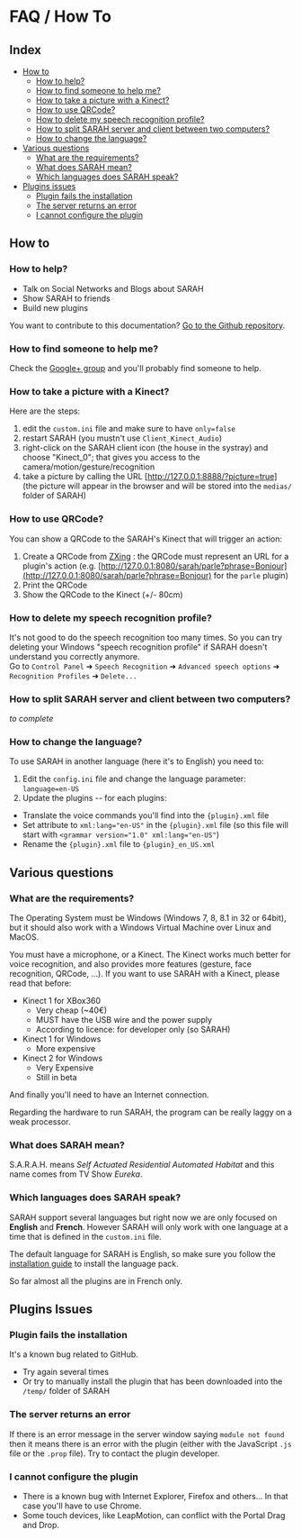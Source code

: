 # FAQ / How To

## Index

* [How to](#how-to)
  + [How to help?](#how-to-help)
  + [How to find someone to help me?](#how-to-find-someone-to-help-me)
  + [How to take a picture with a Kinect?](#how-to-take-a-picture-with-a-kinect)
  + [How to use QRCode?](#how-to-use-qrcode)
  + [How to delete my speech recognition profile?](#how-to-delete-my-speech-recognition-profile)
  + [How to split SARAH server and client between two computers?](#how-to-split-sarah-server-and-client-between-two-computers)
  + [How to change the language?](#how-to-change-the-language)
* [Various questions](#various-questions)
  + [What are the requirements?](#what-are-the-requirements)
  + [What does SARAH mean?](#what-does-sarah-mean)
  + [Which languages does SARAH speak?](#which-languages-does-SARAH-speak)
* [Plugins issues](#plugins-issues)
  + [Plugin fails the installation](#plugin-fails-the-installation)
  + [The server returns an error](#the-server-returns-an-error)
  + [I cannot configure the plugin](#i-cannot-configure-the-plugin)

## How to

### How to help?

* Talk on Social Networks and Blogs about SARAH
* Show SARAH to friends
* Build new plugins

You want to contribute to this documentation? [Go to the Github repository](https://github.com/JpEncausse/SARAH-Documentation/tree/gh-pages).

### How to find someone to help me?

Check the [Google+ group](https://plus.google.com/u/0/communities/105964514508504667709) and you'll probably find someone to help.

### How to take a picture with a Kinect?

Here are the steps:  

1. edit the `custom.ini` file and make sure to have `only=false`  
2. restart SARAH (you mustn't use `Client_Kinect_Audio`)  
3. right-click on the SARAH client icon (the house in the systray) and choose "Kinect_0"; that gives you access to the camera/motion/gesture/recognition  
4. take a picture by calling the URL [http://127.0.0.1:8888/?picture=true] (the picture will appear in the browser and will be stored into the `medias/` folder of SARAH)

### How to use QRCode?

You can show a QRCode to the SARAH's Kinect that will trigger an action:

1. Create a QRCode from [ZXing](http://zxing.appspot.com/generator) : the QRCode must represent an URL for a plugin's action (e.g. [http://127.0.0.1:8080/sarah/parle?phrase=Bonjour](http://127.0.0.1:8080/sarah/parle?phrase=Bonjour) for the `parle` plugin)  
2. Print the QRCode  
3. Show the QRCode to the Kinect (+/- 80cm)

### How to delete my speech recognition profile?

It's not good to do the speech recognition too many times. So you can try deleting your Windows "speech recognition profile" if SARAH doesn't understand you correctly anymore.  
Go to `Control Panel` ➜ `Speech Recognition` ➜ `Advanced speech options` ➜ `Recognition Profiles` ➜ `Delete...`

### How to split SARAH server and client between two computers?

_to complete_

### How to change the language?

To use SARAH in another language (here it's to English) you need to:  

1. Edit the `config.ini` file and change the language parameter: `language=en-US`  
2. Update the plugins -- for each plugins:
  + Translate the voice commands you'll find into the `{plugin}.xml` file
  + Set attribute to `xml:lang="en-US"` in the `{plugin}.xml` file (so this file will start with `<grammar version="1.0" xml:lang="en-US"`)
  + Rename the `{plugin}.xml` file to `{plugin}_en_US.xml`
  

## Various questions

### What are the requirements?

The Operating System must be Windows (Windows 7, 8, 8.1 in 32 or 64bit), but it should also work with a Windows Virtual Machine over Linux and MacOS.

You must have a microphone, or a Kinect. The Kinect works much better for voice recognition, and also provides more features (gesture, face recognition, QRCode, ...).
If you want to use SARAH with a Kinect, please read that before:
* Kinect 1 for XBox360
  * Very cheap (~40€)
  * MUST have the USB wire and the power supply
  * According to licence: for developer only (so SARAH)
* Kinect 1 for Windows
  * More expensive
* Kinect 2 for Windows
  * Very Expensive
  * Still in beta

And finally you'll need to have an Internet connection.

Regarding the hardware to run SARAH, the program can be really laggy on a weak processor.

### What does SARAH mean?

S.A.R.A.H. means _Self Actuated Residential Automated Habitat_ and this name comes from TV Show _Eureka_.

### Which languages does SARAH speak?

SARAH support several languages but right now we are only focused on **English** and **French**.
However SARAH will only work with one language at a time that is defined in the `custom.ini` file.

The default language for SARAH is English, so make sure you follow the [installation guide](#getting_started) to install the language pack.

So far almost all the plugins are in French only.

## Plugins Issues

### Plugin fails the installation
   
It's a known bug related to GitHub.

* Try again several times
* Or try to manually install the plugin that has been downloaded into the `/temp/` folder of SARAH

### The server returns an error

If there is an error message in the server window saying `module not found` then it means there is an error with the plugin (either with the JavaScript `.js` file or the `.prop` file). Try to contact the plugin developer.

### I cannot configure the plugin

* There is a known bug with Internet Explorer, Firefox and others... In that case you'll have to use Chrome.
* Some touch devices, like LeapMotion, can conflict with the Portal Drag and Drop.
